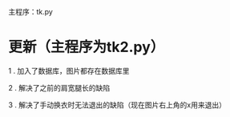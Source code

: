 主程序：tk.py

# 更新（主程序为tk2.py）
1 . 加入了数据库，图片都存在数据库里

2 . 解决了之前的肩宽腿长的缺陷

3 . 解决了手动换衣时无法退出的缺陷（现在图片右上角的x用来退出）
